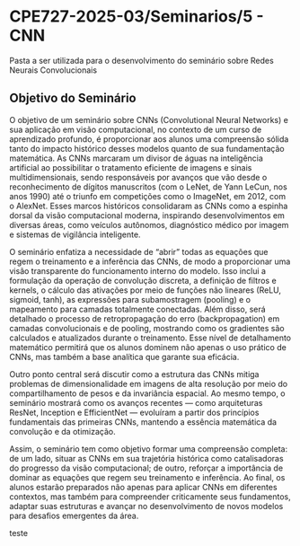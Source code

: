 # CPE727-2025-03/Seminarios/5 - CNN
Pasta a ser utilizada para o desenvolvimento do seminário sobre Redes Neurais Convolucionais

## Objetivo do Seminário

O objetivo de um seminário sobre CNNs (Convolutional Neural Networks) e sua aplicação em visão computacional, no contexto de um curso de aprendizado profundo, é proporcionar aos alunos uma compreensão sólida tanto do impacto histórico desses modelos quanto de sua fundamentação matemática. As CNNs marcaram um divisor de águas na inteligência artificial ao possibilitar o tratamento eficiente de imagens e sinais multidimensionais, sendo responsáveis por avanços que vão desde o reconhecimento de dígitos manuscritos (com o LeNet, de Yann LeCun, nos anos 1990) até o triunfo em competições como o ImageNet, em 2012, com o AlexNet. Esses marcos históricos consolidaram as CNNs como a espinha dorsal da visão computacional moderna, inspirando desenvolvimentos em diversas áreas, como veículos autônomos, diagnóstico médico por imagem e sistemas de vigilância inteligente.

O seminário enfatiza a necessidade de “abrir” todas as equações que regem o treinamento e a inferência das CNNs, de modo a proporcionar uma visão transparente do funcionamento interno do modelo. Isso inclui a formulação da operação de convolução discreta, a definição de filtros e kernels, o cálculo das ativações por meio de funções não lineares (ReLU, sigmoid, tanh), as expressões para subamostragem (pooling) e o mapeamento para camadas totalmente conectadas. Além disso, será detalhado o processo de retropropagação do erro (backpropagation) em camadas convolucionais e de pooling, mostrando como os gradientes são calculados e atualizados durante o treinamento. Esse nível de detalhamento matemático permitirá que os alunos dominem não apenas o uso prático de CNNs, mas também a base analítica que garante sua eficácia.

Outro ponto central será discutir como a estrutura das CNNs mitiga problemas de dimensionalidade em imagens de alta resolução por meio do compartilhamento de pesos e da invariância espacial. Ao mesmo tempo, o seminário mostrará como os avanços recentes — como arquiteturas ResNet, Inception e EfficientNet — evoluíram a partir dos princípios fundamentais das primeiras CNNs, mantendo a essência matemática da convolução e da otimização.

Assim, o seminário tem como objetivo formar uma compreensão completa: de um lado, situar as CNNs em sua trajetória histórica como catalisadoras do progresso da visão computacional; de outro, reforçar a importância de dominar as equações que regem seu treinamento e inferência. Ao final, os alunos estarão preparados não apenas para aplicar CNNs em diferentes contextos, mas também para compreender criticamente seus fundamentos, adaptar suas estruturas e avançar no desenvolvimento de novos modelos para desafios emergentes da área.

teste

